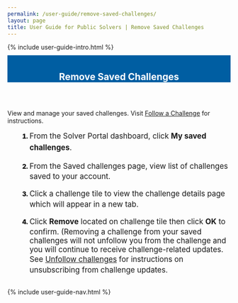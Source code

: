 ```yaml
---
permalink: /user-guide/remove-saved-challenges/
layout: page
title: User Guide for Public Solvers | Remove Saved Challenges
---
```

<div class="row">
  <div class="col-sm-12">{% include user-guide-intro.html %}</div>
</div>
<div class="row" style="padding-top: 10px; padding-bottom: 30px;">
  <div class="col-sm-12" style="padding-top: 6px; background-color: #005ea2; color: #ffffff; text-align: center;">
    <h2>Remove Saved Challenges</h2>
  </div>
</div>
<div class="row">
  <div class="col-sm-7">
    <p>View and manage your saved challenges. Visit <a href="{{ site.baseurl }}/user-guide/follow-challenges/">Follow a Challenge</a> for instructions.</p>
    <ol style="padding-left: 50px;">
      <li style="font-weight:900;"><span style="font-size: 1.06rem; line-height: 1.5; font-weight: 400;">From the Solver Portal dashboard, click <b>My saved challenges</b>.</span></li>
      <br>
      <li style="font-weight:900;"><span style="font-size: 1.06rem; line-height: 1.5; font-weight: 400;">From the Saved challenges page, view list of challenges saved to your account.</span></li><br>
        <li style="font-weight:900;"><span style="font-size: 1.06rem; line-height: 1.5; font-weight: 400;">Click a challenge tile to view the challenge details page which will appear in a new tab.</span></li><br>
<li style="font-weight:900;"><span style="font-size: 1.06rem; line-height: 1.5; font-weight: 400;">Click <b>Remove</b> located on challenge tile then click <b>OK</b> to confirm. (Removing a challenge from your saved challenges will not unfollow you from the challenge and you will continue to receive challenge-related updates.  See <a href="{{ site.baseurl }}/user-guide/unfollow-challenges/">Unfollow challenges</a> for instructions on unsubscribing from challenge updates.</span></li>
        </ol>
  </div>
  <div class="col-sm-1">&nbsp;</div>
  <div class="col-sm-4"> {% include user-guide-nav.html %} </div>
</div>
